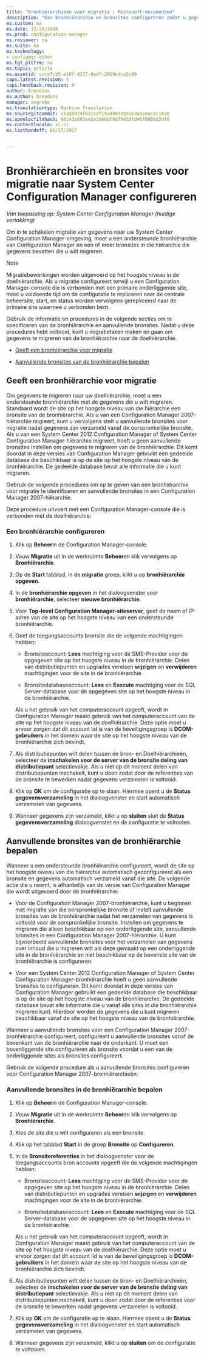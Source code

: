 ```yaml
---
title: "Bronhiërarchieën voor migratie | Microsoft-documenten"
description: "Een bronhiërarchie en bronsites configureren zodat u gegevens naar uw System Center Configuration Manager-omgeving migreren kunt."
ms.custom: na
ms.date: 12/29/2016
ms.prod: configuration-manager
ms.reviewer: na
ms.suite: na
ms.technology:
- configmgr-other
ms.tgt_pltfrm: na
ms.topic: article
ms.assetid: ccce7cb5-e18f-4337-8adf-2018edca3c00
caps.latest.revision: 5
caps.handback.revision: 0
author: Brenduns
ms.author: brenduns
manager: angrobe
ms.translationtype: Machine Translation
ms.sourcegitcommit: c5a58d79f81ccdf19ad88dc932e3a52eac2c18ab
ms.openlocfilehash: 80c43ab93ee5a2de6bf8d7993dfd46f0005d2df8
ms.contentlocale: nl-nl
ms.lasthandoff: 05/17/2017


---
```

# <a name="configure-source-hierarchies-and-source-sites-for-migration-to-system-center-configuration-manager"></a>Bronhiërarchieën en bronsites voor migratie naar System Center Configuration Manager configureren

*Van toepassing op: System Center Configuration Manager (huidige vertakking)*

Om in te schakelen migratie van gegevens naar uw System Center Configuration Manager-omgeving, moet u een ondersteunde bronhiërarchie van Configuration Manager en een of meer bronsites in die hiërarchie die gegevens bevatten die u wilt migreren.  

> [!NOTE]  
>  Migratiebewerkingen worden uitgevoerd op het hoogste niveau in de doelhiërarchie. Als u migratie configureert terwijl u een Configuration Manager-console die is verbonden met een primaire onderliggende site, moet u voldoende tijd om de configuratie te repliceren naar de centrale beheersite, start, en status worden vervolgens gerepliceerd naar de primaire site waarmee u verbonden bent.  

 Gebruik de informatie en procedures in de volgende secties om te specificeren van de bronhiërarchie en aanvullende bronsites. Nadat u deze procedures hebt voltooid, kunt u migratietaken maken en gaan om gegevens te migreren van de bronhiërarchie naar de doelhiërarchie.  

-   [Geeft een bronhiërarchie voor migratie](#BKBM_ConfigSrcHierarchy)  

-   [Aanvullende bronsites van de bronhiërarchie bepalen](#BKBM_ConfigSrcSites)  

##  <a name="BKBM_ConfigSrcHierarchy"></a>Geeft een bronhiërarchie voor migratie  
 Om gegevens te migreren naar uw doelhiërarchie, moet u een ondersteunde bronhiërarchie met de gegevens die u wilt migreren. Standaard wordt de site op het hoogste niveau van die hiërarchie een bronsite van de bronhiërarchie. Als u van een Configuration Manager 2007-hiërarchie migreert, kunt u vervolgens stelt u aanvullende bronsites voor migratie nadat gegevens zijn verzameld vanaf de oorspronkelijke bronsite. Als u van een System Center 2012 Configuration Manager of System Center Configuration Manager-hiërarchie migreert, hoeft u geen aanvullende bronsites instellen om gegevens te migreren van de bronhiërarchie. Dit komt doordat in deze versies van Configuration Manager gebruikt een gedeelde database die beschikbaar is op de site op het hoogste niveau van de bronhiërarchie. De gedeelde database bevat alle informatie die u kunt migreren.  

 Gebruik de volgende procedures om op te geven van een bronhiërarchie voor migratie te identificeren en aanvullende bronsites in een Configuration Manager 2007-hiërarchie.  

 Deze procedure uitvoert met een Configuration Manager-console die is verbonden met de doelhiërarchie:  

### <a name="to-configure-a-source-hierarchy"></a>Een bronhiërarchie configureren   

1.  Klik op **Beheer**in de Configuration Manager-console.  

2.  Vouw **Migratie** uit in de werkruimte **Beheer**en klik vervolgens op **Bronhiërarchie**.  

3.  Op de **Start** tabblad, in de **migratie** groep, klikt u op **bronhiërarchie opgeven**.  

4.  In de **bronhiërarchie opgeven** in het dialoogvenster voor **bronhiërarchie**, selecteer **nieuwe bronhiërarchie**.  

5.  Voor **Top-level Configuration Manager-siteserver**, geef de naam of IP-adres van de site op het hoogste niveau van een ondersteunde bronhiërarchie.  

6.  Geef de toegangsaccounts bronsite die de volgende machtigingen hebben:  

    -   Bronsiteaccount: **Lees** machtiging voor de SMS-Provider voor de opgegeven site op het hoogste niveau in de bronhiërarchie. Delen van distributiepunten en upgrades vereisen **wijzigen** en **verwijderen** machtigingen voor de site in de bronhiërarchie.

    -   Bronsitedatabaseaccount: **Lees** en **Execute** machtiging voor de SQL Server-database voor de opgegeven site op het hoogste niveau in de bronhiërarchie.  

     Als u het gebruik van het computeraccount opgeeft, wordt in Configuration Manager maakt gebruik van het computeraccount van de site op het hoogste niveau van de doelhiërarchie. Deze optie moet u ervoor zorgen dat dit account lid is van de beveiligingsgroep is **DCOM-gebruikers** in het domein waar de site op het hoogste niveau van de bronhiërarchie zich bevindt.  

7.  Als distributiepunten wilt delen tussen de bron- en Doelhiërarchieën, selecteer de **inschakelen voor de server van de bronsite deling van distributiepunt** selectievakje. Als u niet op dit moment delen van distributiepunten inschakelt, kunt u doen zodat door de referenties van de bronsite te bewerken nadat gegevens verzamelen is voltooid.  

8.  Klik op **OK** om de configuratie op te slaan. Hiermee opent u de **Status gegevensverzameling** in het dialoogvenster en start automatisch verzamelen van gegevens.  

9. Wanneer gegevens zijn verzameld, klikt u op **sluiten** sluit de **Status gegevensverzameling** dialoogvenster en de configuratie te voltooien.  

##  <a name="BKBM_ConfigSrcSites"></a>Aanvullende bronsites van de bronhiërarchie bepalen  
 Wanneer u een ondersteunde bronhiërarchie configureert, wordt de site op het hoogste niveau van die hiërarchie automatisch geconfigureerd als een bronsite en gegevens automatisch verzameld vanaf die site. De volgende actie die u neemt, is afhankelijk van de versie van Configuration Manager die wordt uitgevoerd door de bronhiërarchie:  

-   Voor de Configuration Manager 2007-bronhiërarchie, kunt u beginnen met migratie van die oorspronkelijke bronsite of instelt aanvullende bronsites van de bronhiërarchie nadat het verzamelen van gegevens is voltooid voor de oorspronkelijke bronsite. Instellen om gegevens te migreren die alleen beschikbaar op een onderliggende site, aanvullende bronsites in een Configuration Manager 2007-hiërarchie. U kunt bijvoorbeeld aanvullende bronsites voor het verzamelen van gegevens over inhoud die u migreren wilt als deze gemaakt op een onderliggende site in de bronhiërarchie en niet beschikbaar op de bovenste site van de bronhiërarchie is configureren.  

-   Voor een System Center 2012 Configuration Manager of System Center Configuration Manager-bronhiërarchie hoeft u geen aanvullende bronsites te configureren. Dit komt doordat in deze versies van Configuration Manager gebruikt een gedeelde database die beschikbaar is op de site op het hoogste niveau van de bronhiërarchie. De gedeelde database bevat alle informatie die u vanaf alle sites in die bronhiërarchie migreren kunt. Hierdoor worden de gegevens die u kunt migreren beschikbaar vanaf de site op het hoogste niveau van de bronhiërarchie.  

Wanneer u aanvullende bronsites voor een Configuration Manager 2007-bronhiërarchie configureert, configureert u aanvullende bronsites vanaf de bovenkant van de bronhiërarchie naar de onderkant. U moet een bovenliggende site configureren als bronsite voordat u een van de onderliggende sites als bronsites configureert.  

Gebruik de volgende procedure als u aanvullende bronsites configureren voor Configuration Manager 2007-bronhiërarchieën:  

### <a name="to-identify-additional-source-sites-in-the-source-hierarchy"></a>Aanvullende bronsites in de bronhiërarchie bepalen 

1.  Klik op **Beheer**in de Configuration Manager-console.  

2.  Vouw **Migratie** uit in de werkruimte **Beheer**en klik vervolgens op **Bronhiërarchie**.  

3.  Kies de site die u wilt configureren als een bronsite.  

4.  Klik op het tabblad **Start** in de groep **Bronsite** op **Configureren**.  

5.  In de **Bronsitereferenties** in het dialoogvenster voor de toegangsaccounts bron accounts opgeeft die de volgende machtigingen hebben:  

    -   Bronsiteaccount: **Lees** machtiging voor de SMS-Provider voor de opgegeven site op het hoogste niveau in de bronhiërarchie. Delen van distributiepunten en upgrades vereisen **wijzigen** en **verwijderen** machtigingen voor de site in de bronhiërarchie.  

    -   Bronsitedatabaseaccount: **Lees** en **Execute** machtiging voor de SQL Server-database voor de opgegeven site op het hoogste niveau in de bronhiërarchie.  

    Als u het gebruik van het computeraccount opgeeft, wordt in Configuration Manager maakt gebruik van het computeraccount van de site op het hoogste niveau van de doelhiërarchie. Deze optie moet u ervoor zorgen dat dit account lid is van de beveiligingsgroep is **DCOM-gebruikers** in het domein waar de site op het hoogste niveau van de bronhiërarchie zich bevindt.  

6.  Als distributiepunten wilt delen tussen de bron- en Doelhiërarchieën, selecteer de **inschakelen voor de server van de bronsite deling van distributiepunt** selectievakje. Als u niet op dit moment delen van distributiepunten inschakelt, kunt u doen zodat door de referenties voor de bronsite te bewerken nadat gegevens verzamelen is voltooid.  

7. Klik op **OK** om de configuratie op te slaan. Hiermee opent u de **Status gegevensverzameling** in het dialoogvenster en start automatisch verzamelen van gegevens.  

8.  Wanneer gegevens zijn verzameld, klikt u op **sluiten** om de configuratie te voltooien.  

